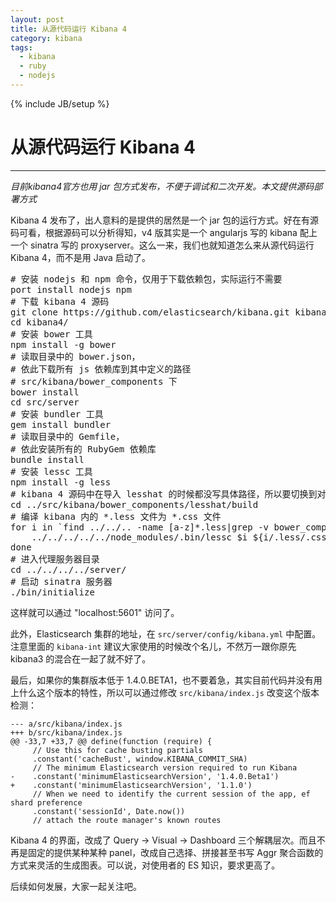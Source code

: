 ```yaml
---
layout: post
title: 从源代码运行 Kibana 4
category: kibana
tags:
  - kibana
  - ruby
  - nodejs
---
```

{% include JB/setup %}
# 从源代码运行 Kibana 4
---
*目前kibana4官方也用 jar 包方式发布，不便于调试和二次开发。本文提供源码部署方式*

Kibana 4 发布了，出人意料的是提供的居然是一个 jar 包的运行方式。好在有源码可看，根据源码可以分析得知，v4 版其实是一个 angularjs 写的 kibana 配上一个 sinatra 写的 proxyserver。这么一来，我们也就知道怎么来从源代码运行 Kibana 4，而不是用 Java 启动了。

<pre class="prettyprint linenums">
# 安装 nodejs 和 npm 命令，仅用于下载依赖包，实际运行不需要
port install nodejs npm
# 下载 kibana 4 源码
git clone https://github.com/elasticsearch/kibana.git kibana4
cd kibana4/
# 安装 bower 工具
npm install -g bower
# 读取目录中的 bower.json，
# 依此下载所有 js 依赖库到其中定义的路径
# src/kibana/bower_components 下
bower install
cd src/server
# 安装 bundler 工具
gem install bundler
# 读取目录中的 Gemfile，
# 依此安装所有的 RubyGem 依赖库
bundle install
# 安装 lessc 工具
npm install -g less
# kibana 4 源码中在导入 lesshat 的时候都没写具体路径，所以要切换到对应目录下执行
cd ../src/kibana/bower_components/lesshat/build
# 编译 kibana 内的 *.less 文件为 *.css 文件
for i in `find ../../.. -name [a-z]*.less|grep -v bower_components`;do
    ../../../../../node_modules/.bin/lessc $i ${i/.less/.css/}
done
# 进入代理服务器目录
cd ../../../../server/
# 启动 sinatra 服务器
./bin/initialize
</pre>

这样就可以通过 "localhost:5601" 访问了。

此外，Elasticsearch 集群的地址，在 `src/server/config/kibana.yml` 中配置。注意里面的 `kibana-int` 建议大家使用的时候改个名儿，不然万一跟你原先 kibana3 的混合在一起了就不好了。

最后，如果你的集群版本低于 1.4.0.BETA1，也不要着急，其实目前代码并没有用上什么这个版本的特性，所以可以通过修改 `src/kibana/index.js` 改变这个版本检测：

    --- a/src/kibana/index.js
    +++ b/src/kibana/index.js
    @@ -33,7 +33,7 @@ define(function (require) {
         // Use this for cache busting partials
         .constant('cacheBust', window.KIBANA_COMMIT_SHA)
         // The minimum Elasticsearch version required to run Kibana
    -    .constant('minimumElasticsearchVersion', '1.4.0.Beta1')
    +    .constant('minimumElasticsearchVersion', '1.1.0')
         // When we need to identify the current session of the app, ef shard preference
         .constant('sessionId', Date.now())
         // attach the route manager's known routes

Kibana 4 的界面，改成了 Query -> Visual -> Dashboard 三个解耦层次。而且不再是固定的提供某种某种 panel，改成自己选择、拼接甚至书写 Aggr 聚合函数的方式来灵活的生成图表。可以说，对使用者的 ES 知识，要求更高了。

后续如何发展，大家一起关注吧。
